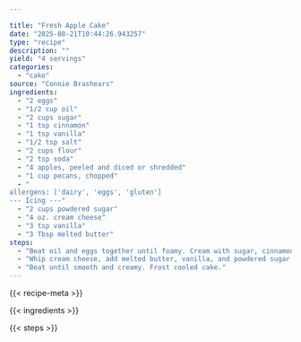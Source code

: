 ```yaml
---

title: "Fresh Apple Cake"
date: "2025-08-21T10:44:26.943257"
type: "recipe"
description: ""
yield: "4 servings"
categories:
  - "cake"
source: "Connie Brashears"
ingredients:
  - "2 eggs"
  - "1/2 cup oil"
  - "2 cups sugar"
  - "1 tsp cinnamon"
  - "1 tsp vanilla"
  - "1/2 tsp salt"
  - "2 cups flour"
  - "2 tsp soda"
  - "4 apples, peeled and diced or shredded"
  - "1 cup pecans, chopped"
  - "
allergens: ['dairy', 'eggs', 'gluten']
--- Icing ---"
  - "2 cups powdered sugar"
  - "4 oz. cream cheese"
  - "3 tsp vanilla"
  - "3 Tbsp melted butter"
steps:
  - "Beat oil and eggs together until foamy. Cream with sugar, cinnamon, vanilla, and salt. Mix well and add flour, soda, apples, and pecans. Bake in greased and floured Bundt pan for 50 - 60 minutes at 300 degrees."
  - "Whip cream cheese, add melted butter, vanilla, and powdered sugar."
  - "Beat until smooth and creamy. Frost cooled cake."
---
```


{{< recipe-meta >}}

{{< ingredients >}}

{{< steps >}}
